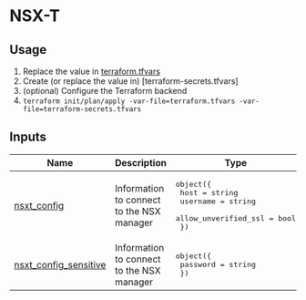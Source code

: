 # NSX-T

## Usage

1. Replace the value in [terraform.tfvars](./terraform.tfvars)
1. Create (or replace the value in) [terraform-secrets.tfvars]
1. (optional) Configure the Terraform backend
1. `terraform init/plan/apply -var-file=terraform.tfvars -var-file=terraform-secrets.tfvars`

<!-- BEGIN_TF_DOCS -->
<!-- This section will be overridden by terraform-docs. Do not change it.-->
## Inputs

| Name | Description | Type | Default | Required |
|------|-------------|------|---------|:--------:|
| <a name="input_nsxt_config"></a> [nsxt\_config](#input\_nsxt\_config) | Information to connect to the NSX manager | <pre>object({<br>    host                 = string<br>    username             = string<br>    allow_unverified_ssl = bool<br>  })</pre> | n/a | yes |
| <a name="input_nsxt_config_sensitive"></a> [nsxt\_config\_sensitive](#input\_nsxt\_config\_sensitive) | Information to connect to the NSX manager | <pre>object({<br>    password = string<br>  })</pre> | n/a | yes |
<!-- END_TF_DOCS -->